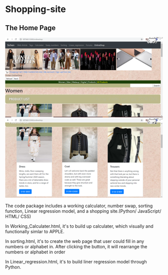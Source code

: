 # Shopping-site

## The Home Page

![home_page](https://github.com/sichensong-99/Web-Application-Projects/blob/master/pics/website1.png)
![home_page2](https://github.com/sichensong-99/Web-Application-Projects/blob/master/pics/website2.png)

The code package includes a working calculator, number swap, sorting function, Linear regression model, and a shopping site.(Python/ JavaScript/ HTML/ CSS)

In Working_Calculater.html, it's to build up calculater, which visually and functionally simlar to APPLE.

In sorting.html, it's to create the web page that user could fill in any numbers or alphabet in. After clicking the button, it will rearrange the numbers or alphabet in order

In Linear_regression.html, it's to build liner regression model through Python.
